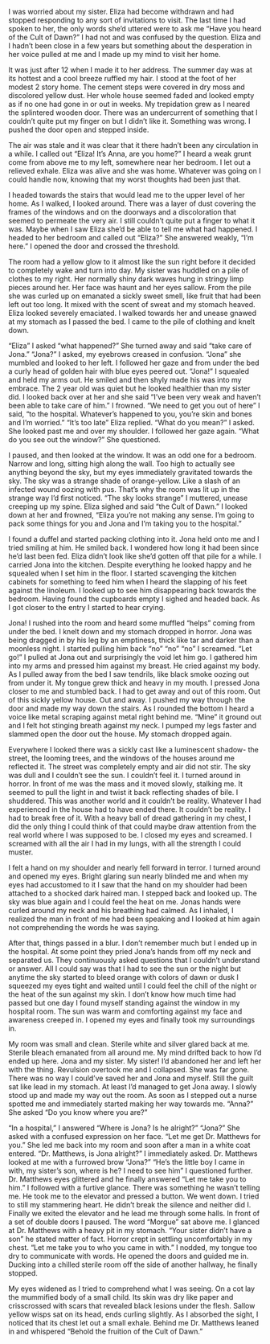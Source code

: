 I was worried about my sister. Eliza had become withdrawn and had stopped responding to any sort of invitations to visit. The last time I had spoken to her, the only words she’d uttered were to ask me “Have you heard of the Cult of Dawn?” I had not and was confused by the question. Eliza and I hadn’t been close in a few years but something about the desperation in her voice pulled at me and I made up my mind to visit her home. 

It was just after 12 when I made it to her address. The summer day was at its hottest and a cool breeze ruffled my hair. I stood at the foot of her modest 2 story home. The cement steps were covered in dry moss and discolored yellow dust. Her whole house seemed faded and looked empty as if no one had gone in or out in weeks. My trepidation grew as I neared the splintered wooden door. There was an undercurrent of something that I couldn’t quite put my finger on but I didn’t like it. Something was wrong. I pushed the door open and stepped inside. 

The air was stale and it was clear that it there hadn’t been any circulation in a while. I called out “Eliza! It’s Anna, are you home?” I heard a weak grunt come from above me to my left, somewhere near her bedroom. I let out a relieved exhale. Eliza was alive and she was home. Whatever was going on I could handle now, knowing that my worst thoughts had been just that.

I headed towards the stairs that would lead me to the upper level of her home. As I walked, I looked around. There was a layer of dust covering the frames of the windows and on the doorways and a discoloration that seemed to permeate the very air. I still couldn’t quite put a finger to what it was. Maybe when I saw Eliza she’d be able to tell me what had happened. I headed to her bedroom and called out “Eliza?” She answered weakly, “I’m here.” I opened the door and crossed the threshold. 

The room had a yellow glow to it almost like the sun right before it decided to completely wake and turn into day. My sister was huddled on a pile of clothes to my right. Her normally shiny dark waves hung in stringy limp pieces around her. Her face was haunt and her eyes sallow. From the pile she was curled up on emanated a sickly sweet smell, like fruit that had been left out too long. It mixed with the scent of sweat and my stomach heaved. Eliza looked severely emaciated. I walked towards her and unease gnawed at my stomach as I passed the bed. I came to the pile of clothing and knelt down. 

“Eliza” I asked “what happened?” She turned away and said “take care of Jona.” “Jona?” I asked, my eyebrows creased in confusion. “Jona” she mumbled and looked to her left. I followed her gaze and from under the bed a curly head of golden hair with blue eyes peered out. “Jona!” I squealed and held my arms out. He smiled and then shyly made his was into my embrace. The 2 year old was quiet but he looked healthier than my sister did. I looked back over at her and she said “I’ve been very weak and haven’t been able to take care of him.” I frowned. “We need to get you out of here” I said, “to the hospital. Whatever’s happened to you, you’re skin and bones and I’m worried.” “It’s too late” Eliza replied. “What do you mean?” I asked. She looked past me and over my shoulder. I followed her gaze again. “What do you see out the window?” She questioned. 

I paused, and then looked at the window. It was an odd one for a bedroom. Narrow and long, sitting high along the wall. Too high to actually see anything beyond the sky, but my eyes immediately gravitated towards the sky. The sky was a strange shade of orange-yellow. Like a slash of an infected wound oozing with pus. That’s why the room was lit up in the strange way I’d first noticed. “The sky looks strange” I muttered, unease creeping up my spine. Eliza sighed and said “the Cult of Dawn.” I looked down at her and frowned, “Eliza you’re not making any sense. I’m going to pack some things for you and Jona and I’m taking you to the hospital.” 

I found a duffel and started packing clothing into it. Jona held onto me and I tried smiling at him. He smiled back. I wondered how long it had been since he’d last been fed. Eliza didn’t look like she’d gotten off that pile for a while. I carried Jona into the kitchen. Despite everything he looked happy and he squealed when I set him in the floor. I started scavenging the kitchen cabinets for something to feed him when I heard the slapping of his feet against the linoleum. I looked up to see him disappearing back towards the bedroom. Having found the cupboards empty I sighed and headed back. As I got closer to the entry I started to hear crying. 

Jona! I rushed into the room and heard some muffled “helps” coming from under the bed. I knelt down and my stomach dropped in horror. Jona was being dragged in by his leg by an emptiness, thick like tar and darker than a moonless night. I started pulling him back “no” “no” “no” I screamed. “Let go!” I pulled at Jona out and surprisingly the void let him go. I gathered him into my arms and pressed him against my breast. He cried against my body. As I pulled away from the bed I saw tendrils, like black smoke oozing out from under it. My tongue grew thick and heavy in my mouth. I pressed Jona closer to me and stumbled back. I had to get away and out of this room. Out of this sickly yellow house. Out and away. I pushed my way through the door and made my way down the stairs. As I rounded the bottom I heard a voice like metal scraping against metal right behind me. “Mine” it ground out and I felt hot stinging breath against my neck. I pumped my legs faster and slammed open the door out the house. My stomach dropped again. 

Everywhere I looked there was a sickly cast like a luminescent shadow- the street, the looming trees, and the windows of the houses around me reflected it. The street was completely empty and air did not stir. The sky was dull and I couldn’t see the sun. I couldn’t feel it. I turned around in horror. In front of me was the mass and it moved slowly, stalking me. It seemed to pull the light in and twist it back reflecting shades of bile. I shuddered. This was another world and it couldn’t be reality. Whatever I had experienced in the house had to have ended there. It couldn’t be reality. I had to break free of it. With a heavy ball of dread gathering in my chest, I did the only thing I could think of that could maybe draw attention from the real world where I was supposed to be. I closed my eyes and screamed. I screamed with all the air I had in my lungs, with all the strength I could muster. 

I felt a hand on my shoulder and nearly fell forward in terror. I turned around and opened my eyes. Bright glaring sun nearly blinded me and when my eyes had accustomed to it I saw that the hand on my shoulder had been attached to a shocked dark haired man. I stepped back and looked up. The sky was blue again and I could feel the heat on me. Jonas hands were curled around my neck and his breathing had calmed. As I inhaled, I realized the man in front of me had been speaking and I looked at him again not comprehending the words he was saying. 

After that, things passed in a blur. I don’t remember much but I ended up in the hospital. At some point they pried Jona’s hands from off my neck and separated us. They continuously asked questions that I couldn’t understand or answer. All I could say was that I had to see the sun or the night but anytime the sky started to bleed orange with colors of dawn or dusk I squeezed my eyes tight and waited until I could feel the chill of the night or the heat of the sun against my skin. I don’t know how much time had passed but one day I found myself standing against the window in my hospital room. The sun was warm and comforting against my face and awareness creeped in. I opened my eyes and finally took my surroundings in. 

My room was small and clean. Sterile white and silver glared back at me. Sterile bleach emanated from all around me. My mind drifted back to how I’d ended up here. Jona and my sister. My sister! I’d abandoned her and left her with the thing. Revulsion overtook me and I collapsed. She was far gone. There was no way I could’ve saved her and Jona and myself. Still the guilt sat like lead in my stomach. At least I’d managed to get Jona away. I slowly stood up and made my way out the room. As soon as I stepped out a nurse spotted me and immediately started making her way towards me. “Anna?” She asked “Do you know where you are?”

“In a hospital,” I answered “Where is Jona? Is he alright?” “Jona?” She asked with a confused expression on her face. “Let  me get Dr. Matthews for you.” She led me back into my room and soon after a man in a white coat entered. “Dr. Matthews, is Jona alright?” I immediately asked. Dr. Matthews looked at me with a furrowed brow “Jona?” “He’s the little boy I came in with, my sister’s son, where is he? I need to see him” I questioned further. Dr. Matthews eyes glittered and he finally answered “Let me take you to him.” I followed with a furtive glance. There was something he wasn’t telling me. He took me to the elevator and pressed a button. We went down. I tried to still my stammering heart. He didn’t break the silence and neither did I. Finally we exited the elevator and he lead me through some halls. In front of a set of double doors I paused. The word “Morgue” sat above me. I glanced at Dr. Matthews with a heavy pit in my stomach. “Your sister didn’t have a son” he stated matter of fact. Horror crept in settling uncomfortably in my chest. “Let me take you to who you came in with.” I nodded, my tongue too dry to communicate with words. He opened the doors and guided me in. Ducking into a chilled sterile room off the side of another hallway, he finally stopped. 

My eyes widened as I tried to comprehend what I was seeing. On a cot lay the mummified body of a  small child. Its skin was dry like paper and crisscrossed with scars that revealed black lesions under the flesh. Sallow yellow wisps sat on its head, ends curling slightly. As I absorbed the sight, I noticed that its chest let out a small exhale. Behind me Dr. Matthews leaned in and whispered “Behold the fruition of the Cult of Dawn.”